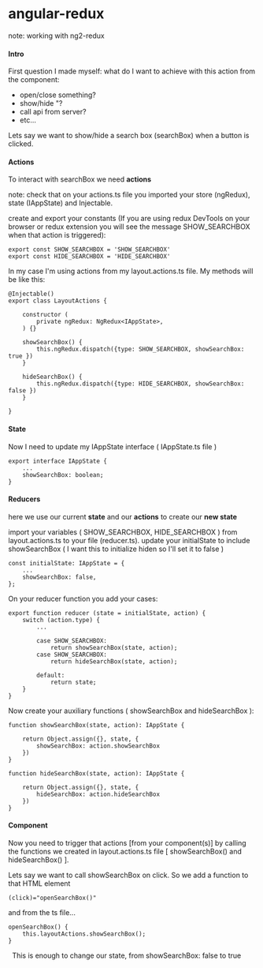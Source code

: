 # angular-redux
note: working with ng2-redux

#### Intro
First question I made myself:
what do I want to achieve with this action from the component:

  - open/close something?
  - show/hide    "?
  - call api from server?
  - etc...

Lets say we want to show/hide a search box (searchBox) when a button is clicked.

#### Actions

To interact with searchBox we need **actions**

note: check that on your actions.ts file you imported your store (ngRedux), state (IAppState) and Injectable.

create and export your constants (If you are using redux DevTools on your browser or redux extension you will see the message SHOW_SEARCHBOX when that action is triggered):

```
export const SHOW_SEARCHBOX = 'SHOW_SEARCHBOX'
export const HIDE_SEARCHBOX = 'HIDE_SEARCHBOX'
```

In my case I'm using actions from my layout.actions.ts file. My methods will be like this:

```
@Injectable()
export class LayoutActions {

    constructor (
        private ngRedux: NgRedux<IAppState>,
    ) {}

    showSearchBox() {
        this.ngRedux.dispatch({type: SHOW_SEARCHBOX, showSearchBox: true })
    }

    hideSearchBox() {
        this.ngRedux.dispatch({type: HIDE_SEARCHBOX, showSearchBox: false })
    }

}
```

#### State
Now I need to update my IAppState interface ( IAppState.ts file )

```
export interface IAppState {
    ...
    showSearchBox: boolean;
}
```

#### Reducers
here we use our current **state** and our **actions** to create our **new state**

import your variables ( SHOW_SEARCHBOX, HIDE_SEARCHBOX ) from layout.actions.ts to your file (reducer.ts).
update your initialState to include showSearchBox ( I want this to initialize hiden so I'll set it to false )

```
const initialState: IAppState = {
    ...
    showSearchBox: false,
};
```

On your reducer function you add your cases:

```
export function reducer (state = initialState, action) {
    switch (action.type) {
        ...

        case SHOW_SEARCHBOX: 
            return showSearchBox(state, action);
        case SHOW_SEARCHBOX: 
            return hideSearchBox(state, action);

        default:
            return state;
    }
}
```

Now create your auxiliary functions ( showSearchBox and hideSearchBox ):

```
function showSearchBox(state, action): IAppState {

    return Object.assign({}, state, {
        showSearchBox: action.showSearchBox
    })
}

function hideSearchBox(state, action): IAppState {

    return Object.assign({}, state, {
        hideSearchBox: action.hideSearchBox
    })
}
```

#### Component
Now you need to trigger that actions [from your component(s)] by calling the functions we created in layout.actions.ts file [ showSearchBox() and hideSearchBox() ].

Lets say we want to call showSearchBox on click. So we add a function to that HTML element

```
(click)="openSearchBox()"
```

and from the ts file...

```
openSearchBox() {
    this.layoutActions.showSearchBox();
}
```
  
This is enough to change our state, from showSearchBox: false to true





